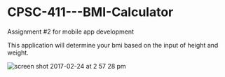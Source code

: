 # CPSC-411---BMI-Calculator
Assignment #2 for mobile app development

This application will determine your bmi based on the input of height and weight.


![screen shot 2017-02-24 at 2 57 28 pm](https://cloud.githubusercontent.com/assets/19671794/23324471/d5550efa-faa2-11e6-9409-07ffa435ed86.png)
